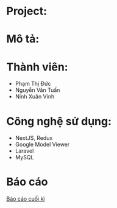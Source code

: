 # Project:

# Mô tả:

# Thành viên:

- Phạm Thị Đức
- Nguyễn Văn Tuấn
- Ninh Xuân Vinh

# Công nghệ sử dụng:

- NextJS, Redux
- Google Model Viewer
- Laravel
- MySQL

# Báo cáo 
[Báo cáo cuối kì](https://docs.google.com/document/d/1BSP3XIKLbEZDlv-ts1BlsG3N-aPrUPjZ9E_bDD0mGQA/edit#)
